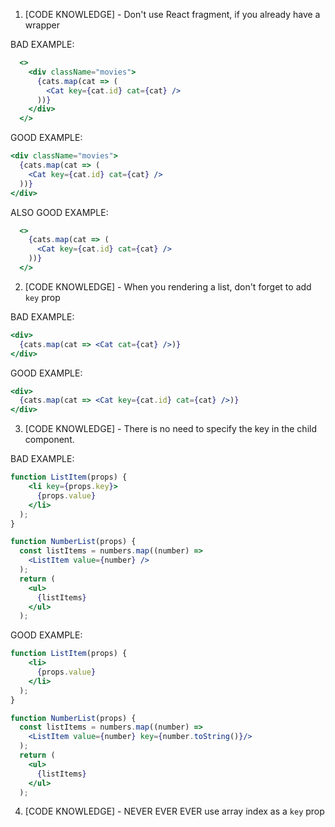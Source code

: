 1. [CODE KNOWLEDGE] - Don't use React fragment, if you already have a wrapper

BAD EXAMPLE:
```jsx
  <>
    <div className="movies">
      {cats.map(cat => (
        <Cat key={cat.id} cat={cat} />
      ))}
    </div>
  </>
```

GOOD EXAMPLE:
```jsx
<div className="movies">
  {cats.map(cat => (
    <Cat key={cat.id} cat={cat} />
  ))}
</div>
```

ALSO GOOD EXAMPLE:

```jsx
  <>
    {cats.map(cat => (
      <Cat key={cat.id} cat={cat} />
    ))}
  </>
```
2. [CODE KNOWLEDGE] - When you rendering a list, don't forget to add `key` prop

BAD EXAMPLE:
```jsx
<div>
  {cats.map(cat => <Cat cat={cat} />)}
</div>
```

GOOD EXAMPLE:
```jsx
<div>
  {cats.map(cat => <Cat key={cat.id} cat={cat} />)}
</div>
```

3. [CODE KNOWLEDGE] -  There is no need to specify the key in the child component.

BAD EXAMPLE:
```jsx
function ListItem(props) {
    <li key={props.key}>
      {props.value}
    </li>
  );
}

function NumberList(props) {
  const listItems = numbers.map((number) =>
    <ListItem value={number} />
  );
  return (
    <ul>
      {listItems}
    </ul>
  );
```

GOOD EXAMPLE:
```jsx
function ListItem(props) {
    <li>
      {props.value}
    </li>
  );
}

function NumberList(props) {
  const listItems = numbers.map((number) =>
    <ListItem value={number} key={number.toString()}/>
  );
  return (
    <ul>
      {listItems}
    </ul>
  );
```
4. [CODE KNOWLEDGE] - NEVER EVER EVER use array index as a `key` prop
